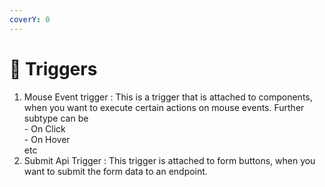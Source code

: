 ```yaml
---
coverY: 0
---
```


# 💾 Triggers

1. Mouse Event trigger :  This is a trigger that is attached to components, when you want to execute certain actions on mouse events. Further subtype can be \
   \- On Click\
   \- On Hover\
   etc
2. Submit Api Trigger : This trigger is attached to form buttons, when you want to submit the form data to an endpoint.
